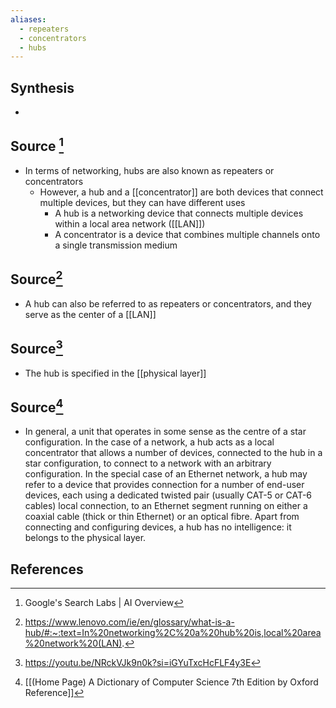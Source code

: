 ```yaml
---
aliases:
  - repeaters
  - concentrators
  - hubs
---
```

## Synthesis
- 
## Source [^1]
- In terms of networking, hubs are also known as repeaters or concentrators
	- However, a hub and a [[concentrator]] are both devices that connect multiple devices, but they can have different uses
		- A hub is a networking device that connects multiple devices within a local area network ([[LAN]])
		- A concentrator is a device that combines multiple channels onto a single transmission medium

## Source[^2]
- A hub can also be referred to as repeaters or concentrators, and they serve as the center of a [[LAN]]

## Source[^3]
- The hub is specified in the [[physical layer]]

## Source[^4]
- In general, a unit that operates in some sense as the centre of a star configuration. In the case of a network, a hub acts as a local concentrator that allows a number of devices, connected to the hub in a star configuration, to connect to a network with an arbitrary configuration. In the special case of an Ethernet network, a hub may refer to a device that provides connection for a number of end-user devices, each using a dedicated twisted pair (usually CAT-5 or CAT-6 cables) local connection, to an Ethernet segment running on either a coaxial cable (thick or thin Ethernet) or an optical fibre. Apart from connecting and configuring devices, a hub has no intelligence: it belongs to the physical layer.
## References

[^1]: Google's Search Labs | AI Overview
[^2]: https://www.lenovo.com/ie/en/glossary/what-is-a-hub/#:~:text=In%20networking%2C%20a%20hub%20is,local%20area%20network%20(LAN).
[^3]: https://youtu.be/NRckVJk9n0k?si=iGYuTxcHcFLF4y3E
[^4]: [[(Home Page) A Dictionary of Computer Science 7th Edition by Oxford Reference]]